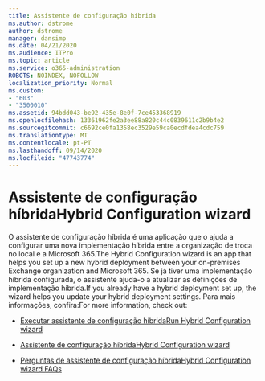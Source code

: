 ```yaml
---
title: Assistente de configuração híbrida
ms.author: dstrome
author: dstrome
manager: dansimp
ms.date: 04/21/2020
ms.audience: ITPro
ms.topic: article
ms.service: o365-administration
ROBOTS: NOINDEX, NOFOLLOW
localization_priority: Normal
ms.custom:
- "603"
- "3500010"
ms.assetid: 94bdd043-be92-435e-8e0f-7ce453368919
ms.openlocfilehash: 13361962fe2a3ee88a820c44c0839611c2b9b4e2
ms.sourcegitcommit: c6692ce0fa1358ec3529e59ca0ecdfdea4cdc759
ms.translationtype: MT
ms.contentlocale: pt-PT
ms.lasthandoff: 09/14/2020
ms.locfileid: "47743774"
---
```

# <a name="hybrid-configuration-wizard"></a><span data-ttu-id="911be-102">Assistente de configuração híbrida</span><span class="sxs-lookup"><span data-stu-id="911be-102">Hybrid Configuration wizard</span></span>

<span data-ttu-id="911be-103">O assistente de configuração híbrida é uma aplicação que o ajuda a configurar uma nova implementação híbrida entre a organização de troca no local e a Microsoft 365.</span><span class="sxs-lookup"><span data-stu-id="911be-103">The Hybrid Configuration wizard is an app that helps you set up a new hybrid deployment between your on-premises Exchange organization and Microsoft 365.</span></span> <span data-ttu-id="911be-104">Se já tiver uma implementação híbrida configurada, o assistente ajuda-o a atualizar as definições de implementação híbrida.</span><span class="sxs-lookup"><span data-stu-id="911be-104">If you already have a hybrid deployment set up, the wizard helps you update your hybrid deployment settings.</span></span> <span data-ttu-id="911be-105">Para mais informações, confira:</span><span class="sxs-lookup"><span data-stu-id="911be-105">For more information, check out:</span></span>
  
- [<span data-ttu-id="911be-106">Executar assistente de configuração híbrida</span><span class="sxs-lookup"><span data-stu-id="911be-106">Run Hybrid Configuration wizard</span></span>](https://technet.microsoft.com/library/mt595788%28v=exchg.150%29.aspx)

- [<span data-ttu-id="911be-107">Assistente de configuração híbrida</span><span class="sxs-lookup"><span data-stu-id="911be-107">Hybrid Configuration wizard</span></span>](https://technet.microsoft.com/library/hh529921%28v=exchg.150%29.aspx)

- [<span data-ttu-id="911be-108">Perguntas de assistente de configuração híbrida</span><span class="sxs-lookup"><span data-stu-id="911be-108">Hybrid Configuration wizard FAQs</span></span>](https://technet.microsoft.com/library/mt488940%28v=exchg.150%29.aspx)
